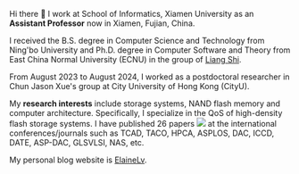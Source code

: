 Hi there 👋
I work at School of Informatics, Xiamen University as an **Assistant Professor** now in Xiamen, Fujian, China.

I received the B.S. degree in Computer Science and Technology from Ning'bo University and Ph.D. degree in Computer Software and Theory from East China Normal University (ECNU) in the group of [Liang Shi](https://faculty.ecnu.edu.cn/_s16/sl2_13905/main.psp).

From August 2023 to August 2024, I worked as a postdoctoral researcher in Chun Jason Xue's group at City University of Hong Kong (CityU).

My **research interests** include storage systems, NAND flash memory and computer architecture. Specifically, I specialize in the QoS of high-density flash storage systems.
I have published 26 papers <a href='https://scholar.google.com/citations?user=9F9NYH4AAAAJ'><img src="https://img.shields.io/endpoint?logo=Google%20Scholar&url=https%3A%2F%2Fcdn.jsdelivr.net%2Fgh%2Felainelv%2Felainelv.github.io@google-scholar-stats%2Fgs_data_shieldsio.json&labelColor=f6f6f6&color=9cf&style=flat&label=citations"></a> at the international conferences/journals such as TCAD, TACO, HPCA, ASPLOS, DAC, ICCD, DATE, ASP-DAC, GLSVLSI, NAS, etc.

<!-- 
I am open-minded and a girl with a positive attitude. In my spare time, I like writing blogs, listening to music, traveling, foods, taking photos and vlogs. Playing sports and games are also the choice to relax myself!
-->

My personal blog website is [ElaineLv](https://elainelv.github.io/lv).

